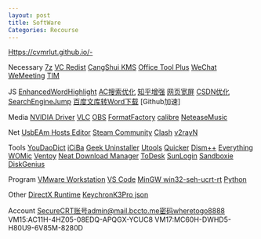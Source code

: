 ```yaml
---
layout: post
title: SoftWare
Categories: Recourse
---	
```

[Https://cvmrlut.github.io/-](https://cvmrlut.github.io/-)

Necessary
	[7z](https://www.7-zip.org/download.html)
	[VC Redist](https://www.ghxi.com/yxkhj.html)
	[CangShui KMS](https://kms.cangshui.net/kms/KMS-Cangshui.net.bat)
	[Office Tool Plus](https://otp.landian.vip/zh-cn/download.html)
	[WeChat](https://weixin.qq.com)
	[WeMeeting](https://meeting.tencent.com/download)
	[TIM](https://office.qq.com/download.html)

JS
	[EnhancedWordHighlight](https://greasyfork.org/scripts/7251)
	[AC搜索优化](https://greasyfork.org/scripts/14178)
	[知乎增强](https://greasyfork.org/scripts/419081)
	[网页宽屏](https://greasyfork.org/scripts/411260)
	[CSDN优化](https://greasyfork.org/scripts/378351)
	[SearchEngineJump](https://greasyfork.org/scripts/412245)
	[百度文库转Word下载](https://greasyfork.org/scripts/405373)
	[Github加速]

Media
	[NVIDIA Driver](https://www.nvidia.cn/geforce/drivers)
	[VLC](https://www.videolan.org/vlc/download-windows.html)
	[OBS](https://obsproject.com/download)
	[FormatFactory](http://formatfactory.org/CN/download.html)
	[calibre](https://calibre-ebook.com/download)
	[NeteaseMusic](https://music.163.com/#/download)

Net
	[UsbEAm Hosts Editor](https://www.dogfight360.com/blog/475)
	[Steam Community](https://www.dogfight360.com/blog/686)
	[Clash](https://github.com/Fndroid/clash_for_windows_pkg/releases)
	[v2rayN](https://github.com/2dust/v2rayN/releases)

Tools
	[YouDaoDict](https://cidian.youdao.com/index.html?keyfrom=dict_web_product#)
	[iCiBa](http://cp.iciba.com)
	[Geek Uninstaller](https://geekuninstaller.com/download)
	[Utools](https://www.u.tools)
	[Quicker](https://getquicker.net/Download)
	[Dism++](https://github.com/Chuyu-Team/Dism-Multi-language/releases)
	[Everything](https://www.voidtools.com/zh-cn/downloads)
	[WOMic](https://wolicheng.com/womic/download.html)
	[Ventoy](https://github.com/ventoy/Ventoy/releases)
	[Neat Download Manager](https://www.neatdownloadmanager.com/index.php)
	[ToDesk](https://www.todesk.com/download.html)
	[SunLogin](https://sunlogin.oray.com/download?categ=personal)
	[Sandboxie](https://sandboxie-plus.com/downloads)
	[DiskGenius](https://www.diskgenius.com/download.php)

Program
	[VMware Workstation](https://www.vmware.com/products/workstation-pro/workstation-pro-evaluation.html)
	[VS Code](https://code.visualstudio.com/Download)
	[MinGW win32-seh-ucrt-rt](https://github.com/niXman/mingw-builds-binaries/releases)
	[Python](https://www.python.org/downloads)

Other
	[DirectX Runtime](https://www.techpowerup.com/download/directx-redistributable-runtime)
	[KeychronK3Pro json](https://www.keychron.com/products/keychron-k3-pro-qmk-via-wireless-custom-mechanical-keyboard)

Account
	SecureCRT账号admin@mail.bccto.me密码wheretogo8888
	VM15:AC11H-4HZ05-08EDQ-APQGX-YCUC8
	VM17:MC60H-DWHD5-H80U9-6V85M-8280D
